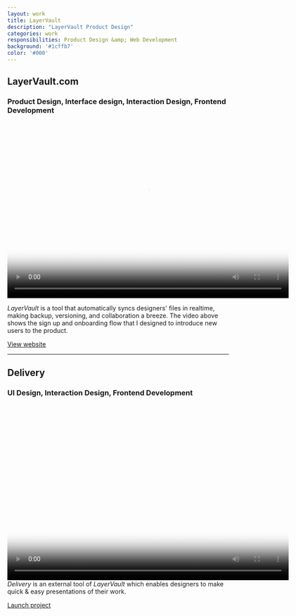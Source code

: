 ```yaml
---
layout: work
title: LayerVault
description: "LayerVault Product Design"
categories: work
responsibilities: Product Design &amp; Web Development
background: '#1cffb7'
color: '#000'
---
```


<h2>LayerVault.com</h2>
<h3>Product Design, Interface design, Interaction Design, Frontend Development</h3>

<div>
  <video id="layervault" class="browser_img" title="LayerVault.com"
    preload="auto" width="640" height="400" poster="{{ site.root }}/work/layervault/layervault.png" data-setup="{}">
    <source src="{{ site.root }}/work/layervault/layervault.mp4" type='video/mp4'>
    <source src="{{ site.root }}/work/layervault/layervault.webm" type='video/webm'>
  </video>
</div>

<em>LayerVault</em> is a tool that automatically syncs designers' files in realtime, making backup, versioning, and collaboration a breeze. The video above shows the sign up and onboarding flow that I designed to introduce new users to the product.

<a href="http://layervault.com" class="button" rel="external">View website</a>

<hr/>

<h2>Delivery</h2>
<h3>UI Design, Interaction Design, Frontend Development</h3>

<div>
  <video id="delivery" class="browser_img" title="Delivery - LayerVault.com"
    preload="auto" width="640" height="400" poster="{{ site.root }}/work/layervault/delivery.png" data-setup="{}">
    <source src="{{ site.root }}/work/layervault/delivery.mp4" type='video/mp4'>
    <source src="{{ site.root }}/work/layervault/delivery.webm" type='video/webm'>
  </video>
</div>
<em>Delivery</em> is an external tool of <em>LayerVault</em> which enables designers to make quick &amp; easy presentations of their work.

<a href="http://delivery.layervault.com" class="button" rel="external">Launch project</a>